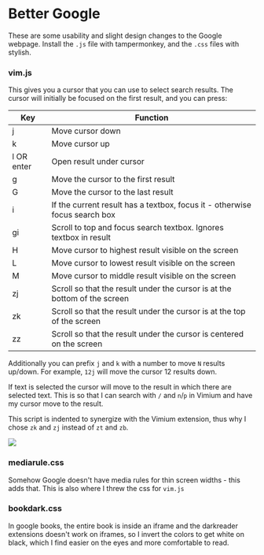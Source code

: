 # Better Google

These are some usability and slight design changes to the Google webpage. Install the `.js` file with tampermonkey, and the `.css` files with stylish.

### vim.js

This gives you a cursor that you can use to select search results. The cursor will initially be focused on the first result, and you can press:

| Key        | Function                                                                   |
| --         | -                                                                          |
| j          | Move cursor down                                                           |
| k          | Move cursor up                                                             |
| l OR enter | Open result under cursor                                                   |
| g          | Move the cursor to the first result                                        |
| G          | Move the cursor to the last result                                         |
| i          | If the current result has a textbox, focus it - otherwise focus search box |
| gi         | Scroll to top and focus search textbox. Ignores textbox in result          |
| H          | Move cursor to highest result visible on the screen                        |
| L          | Move cursor to lowest result visible on the screen                         |
| M          | Move cursor to middle result visible on the screen                         |
| zj         | Scroll so that the result under the cursor is at the bottom of the screen  |
| zk         | Scroll so that the result under the cursor is at the top of the screen     |
| zz         | Scroll so that the result under the cursor is centered on the screen       |

Additionally you can prefix `j` and `k` with a number to move `N` results up/down. For example, `12j` will move the cursor 12 results down.

If text is selected the cursor will move to the result in which there are selected text. This is so that I can search with `/` and `n`/`p` in Vimium and have my cursor move to the result.

This script is indented to synergize with the Vimium extension, thus why I chose `zk` and `zj` instead of `zt` and `zb`.

![](vim.gif)

### mediarule.css

Somehow Google doesn't have media rules for thin screen widths - this adds that. This is also where I threw the css for `vim.js`


### bookdark.css

In google books, the entire book is inside an iframe and the darkreader extensions doesn't work on iframes, so I invert the colors to get white on black, which I find easier on the eyes and more comfortable to read.

